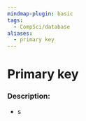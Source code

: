 ```yaml
---
mindmap-plugin: basic
tags:
  - CompSci/database
aliases:
  - primary key
---
```

# Primary key
### Description:
- s